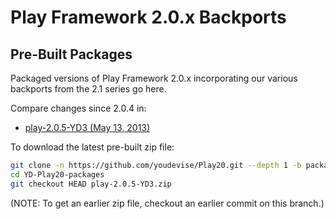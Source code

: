 Play Framework 2.0.x Backports 
==============================

Pre-Built Packages
------------------

Packaged versions of Play Framework 2.0.x incorporating our various backports from the 2.1 series go here.

Compare changes since 2.0.4 in:
  * [play-2.0.5-YD3 (May 13, 2013)](http://github.com/youdevise/Play20/compare/2.0.4...2.0.x-yd5-backport-make-ws-timeout-configuration-per-request)
  

To download the latest pre-built zip file:

```bash
git clone -n https://github.com/youdevise/Play20.git --depth 1 -b packages-2.0.x-yd YD-Play20-packages
cd YD-Play20-packages
git checkout HEAD play-2.0.5-YD3.zip
```

(NOTE: To get an earlier zip file, checkout an earlier commit on this branch.)
